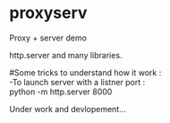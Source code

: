 # proxyserv
Proxy + server demo

http.server and many libraries.

#Some tricks to understand how it work : \
-To launch server with a listner port : \
python -m http.server 8000


Under work and devlopement...

